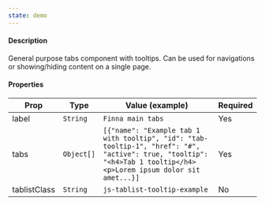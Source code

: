 ```yaml
---
state: demo
---
```


#### Description

General purpose tabs component with tooltips. Can be used for navigations or showing/hiding content on a single page.

#### Properties

| Prop         | Type       | Value (example)                                                                                                                                                    | Required |
| ------------ | ---------- | ------------------------------------------------------------------------------------------------------------------------------------------------------------------ | -------- |
| label        | `String`   | `Finna main tabs`                                                                                                                                                  | Yes      |
| tabs         | `Object[]` | `[{"name": "Example tab 1 with tooltip", "id": "tab-tooltip-1", "href": "#", "active": true, "tooltip": "<h4>Tab 1 tooltip</h4><p>Lorem ipsum dolor sit amet...}]` | Yes      |
| tablistClass | `String`   | `js-tablist-tooltip-example`                                                                                                                                       | No       |
